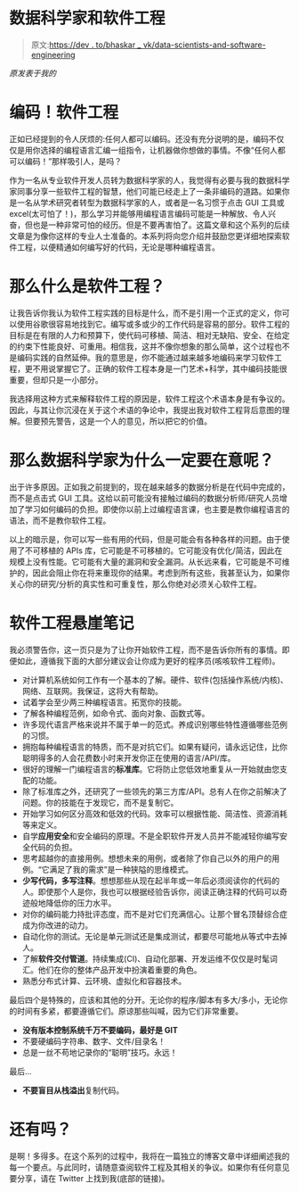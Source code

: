 # 数据科学家和软件工程

> 原文:[https://dev . to/bhaskar _ vk/data-scientists-and-software-engineering](https://dev.to/bhaskar_vk/data-scientists-and-software-engineering)

*原发表于我的*

# [](#coding-software-engineering)编码！软件工程

正如已经提到的令人厌烦的:任何人都可以编码。还没有充分说明的是，编码不仅仅是用你选择的编程语言汇编一组指令，让机器做你想做的事情。不像“任何人都可以编码！”那样吸引人，是吗？

作为一名从专业软件开发人员转为数据科学家的人，我觉得有必要与我的数据科学家同事分享一些软件工程的智慧，他们可能已经走上了一条非编码的道路。如果你是一名从学术研究者转型为数据科学家的人，或者是一名习惯于点击 GUI 工具或 excel(太可怕了！)，那么学习并能够用编程语言编码可能是一种解放、令人兴奋，但也是一种非常可怕的经历。但是不要再害怕了。这篇文章和这个系列的后续文章是为像你这样的专业人士准备的。本系列将向您介绍并鼓励您更详细地探索软件工程，以便精通如何编写好的代码，无论是哪种编程语言。

# [](#so-what-is-software-engineering)那么什么是软件工程？

让我告诉你我认为软件工程实践的目标是什么，而不是引用一个正式的定义，你可以使用谷歌很容易地找到它。编写或多或少的工作代码是容易的部分。软件工程的目标是在有限的人力和预算下，使代码可移植、简洁、相对无缺陷、安全、在给定的约束下性能良好、可重用。相信我，这并不像你想象的那么简单，这个过程也不是编码实践的自然延伸。我的意思是，你不能通过越来越多地编码来学习软件工程，更不用说掌握它了。正确的软件工程本身是一门艺术+科学，其中编码技能很重要，但却只是一小部分。

我选择用这种方式来解释软件工程的原因是，软件工程这个术语本身是有争议的。因此，与其让你沉浸在关于这个术语的争论中，我提出我对软件工程背后意图的理解。但要预先警告，这是一个人的意见，所以把它的价值。

# [](#so-why-must-data-scientists-care)那么数据科学家为什么一定要在意呢？

出于许多原因。正如我之前提到的，现在越来越多的数据分析是在代码中完成的，而不是点击式 GUI 工具。这给以前可能没有接触过编码的数据分析师/研究人员增加了学习如何编码的负担。即使你以前上过编程语言课，也主要是教你编程语言的语法，而不是教你软件工程。

以上的暗示是，你可以写一些有用的代码，但是可能会有各种各样的问题。由于使用了不可移植的 APIs 库，它可能是不可移植的。它可能没有优化/简洁，因此在规模上没有性能。它可能有大量的漏洞和安全漏洞。从长远来看，它可能是不可维护的，因此会阻止你在将来重现你的结果。考虑到所有这些，我甚至认为，如果你关心你的研究/分析的真实性和可重复性，那么你绝对必须关心软件工程。

# [](#cliff-notes-for-software-engineering)软件工程悬崖笔记

我必须警告你，这一页只是为了让你开始软件工程，而不是告诉你所有的事情。即便如此，遵循我下面的大部分建议会让你成为更好的程序员(咳咳软件工程师)。

*   对计算机系统如何工作有一个基本的了解。硬件、软件(包括操作系统/内核)、网络、互联网。我保证，这将大有帮助。
*   试着学会至少两三种编程语言。拓宽你的技能。
*   了解各种编程范例，如命令式、面向对象、函数式等。
*   许多现代语言严格来说并不属于单一的范式。养成识别哪些特性遵循哪些范例的习惯。
*   拥抱每种编程语言的特质，而不是对抗它们。如果有疑问，请永远记住，比你聪明得多的人会花费数小时来开发你正在使用的语言/API/库。
*   很好的理解一门编程语言的**标准库**。它将防止您低效地重复从一开始就由您支配的功能。
*   除了标准库之外，还研究了一些领先的第三方库/API。总有人在你之前解决了问题。你的技能在于发现它，而不是复制它。
*   开始学习如何区分高效和低效的代码。效率可以根据性能、简洁性、资源消耗等来定义。
*   自学**应用安全**和安全编码的原理。不是全职软件开发人员并不能减轻你编写安全代码的负担。
*   思考超越你的直接用例。想想未来的用例，或者除了你自己以外的用户的用例。“它满足了我的需求”是一种狭隘的思维模式。
*   **少写代码，多写注释**。想想那些从现在起半年或一年后必须阅读你的代码的人。即使那个人是你，我也可以根据经验告诉你，阅读正确注释的代码可以奇迹般地降低你的压力水平。
*   对你的编码能力持批评态度，而不是对它们充满信心。让那个冒名顶替综合症成为你改进的动力。
*   自动化你的测试。无论是单元测试还是集成测试，都要尽可能地从等式中去掉人。
*   了解**软件交付管道**。持续集成(CI)、自动化部署、开发运维不仅仅是时髦词汇。他们在你的整体产品开发中扮演着重要的角色。
*   熟悉分布式计算、云环境、虚拟化和容器技术。

最后四个是特殊的，应该和其他的分开。无论你的程序/脚本有多大/多小，无论你的时间有多紧，都要遵循它们。原谅那些叫喊，因为它们非常重要。

*   **没有版本控制系统千万不要编码，最好是 GIT**
*   不要硬编码字符串、数字、文件/目录名！
*   总是一丝不苟地记录你的“聪明”技巧。永远！

最后...

*   **不要盲目从栈溢出**复制代码。

# [](#anything-more)还有吗？

是啊！多得多。在这个系列的过程中，我将在一篇独立的博客文章中详细阐述我的每一个要点。与此同时，请随意查阅软件工程及其相关的争议。如果你有任何意见要分享，请在 Twitter 上找到我(底部的链接)。